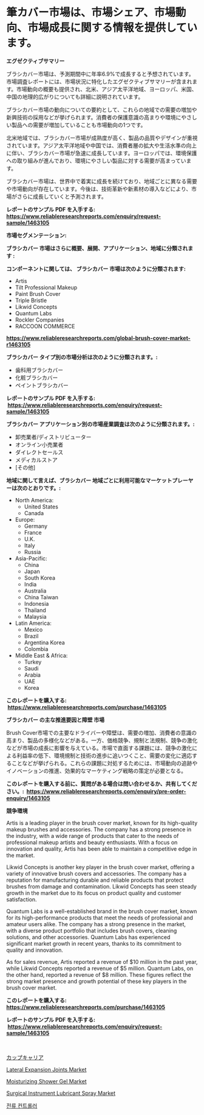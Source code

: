 <p><h1>筆カバー市場は、市場シェア、市場動向、市場成長に関する情報を提供しています。</h1></p><p><strong>エグゼクティブサマリー</strong></p>
<p><p>ブラシカバー市場は、予測期間中に年率6.9%で成長すると予想されています。市場調査レポートには、市場状況に特化したエグゼクティブサマリーが含まれます。市場動向の概要も提供され、北米、アジア太平洋地域、ヨーロッパ、米国、中国の地理的広がりについても詳細に説明されています。</p><p>ブラシカバー市場の動向についての要約として、これらの地域での需要の増加や新興技術の採用などが挙げられます。消費者の保護意識の高まりや環境にやさしい製品への需要が増加していることも市場動向の1つです。</p><p>北米地域では、ブラシカバー市場が成熟度が高く、製品の品質やデザインが重視されています。アジア太平洋地域や中国では、消費者層の拡大や生活水準の向上に伴い、ブラシカバー市場が急速に成長しています。ヨーロッパでは、環境保護への取り組みが進んでおり、環境にやさしい製品に対する需要が高まっています。</p><p>ブラシカバー市場は、世界中で着実に成長を続けており、地域ごとに異なる需要や市場動向が存在しています。今後は、技術革新や新素材の導入などにより、市場がさらに成長していくと予測されます。</p></p>
<p><strong>レポートのサンプル PDF を入手する: <a href="https://www.reliableresearchreports.com/enquiry/request-sample/1463105">https://www.reliableresearchreports.com/enquiry/request-sample/1463105</a></strong></p>
<p><strong>市場セグメンテーション:</strong></p>
<p><strong> ブラシカバー 市場はさらに概要、展開、アプリケーション、地域に分類されます :</strong></p>
<p><strong>コンポーネントに関しては、 ブラシカバー 市場は次のように分類されます: &nbsp;</strong></p>
<p><ul><li>Artis</li><li>Tilt Professional Makeup</li><li>Paint Brush Cover</li><li>Triple Bristle</li><li>Likwid Concepts</li><li>Quantum Labs</li><li>Rockler Companies</li><li>RACCOON COMMERCE</li></ul></p>
<p><strong><a href="https://www.reliableresearchreports.com/global-brush-cover-market-r1463105">https://www.reliableresearchreports.com/global-brush-cover-market-r1463105</a></strong></p>
<p><strong> ブラシカバー タイプ別の市場分析は次のように分類されます。:</strong></p>
<p><ul><li>歯科用ブラシカバー</li><li>化粧ブラシカバー</li><li>ペイントブラシカバー</li></ul></p>
<p><strong>レポートのサンプル PDF を入手する: &nbsp;<a href="https://www.reliableresearchreports.com/enquiry/request-sample/1463105">https://www.reliableresearchreports.com/enquiry/request-sample/1463105</a></strong></p>
<p><strong> ブラシカバー アプリケーション別の市場産業調査は次のように分類されます。:</strong></p>
<p><ul><li>卸売業者/ディストリビューター</li><li>オンライン小売業者</li><li>ダイレクトセールス</li><li>メディカルストア</li><li>[その他]</li></ul></p>
<p><strong>地域に関して言えば、ブラシカバー 地域ごとに利用可能なマーケットプレーヤーは次のとおりです。:</strong></p>
<p><ul>
    <li>
        North America:
        <ul>
            <li>United States</li>
            <li>Canada</li>
        </ul>
    </li>
    <li>
        Europe:
        <ul>
            <li>Germany</li>
            <li>France</li>
            <li>U.K.</li>
            <li>Italy</li>
            <li>Russia</li>
        </ul>
    </li>
    <li>
        Asia-Pacific:
        <ul>
            <li>China</li>
            <li>Japan</li>
            <li>South Korea</li>
            <li>India</li>
            <li>Australia</li>
            <li>China Taiwan</li>
            <li>Indonesia</li>
            <li>Thailand</li>
            <li>Malaysia</li>
        </ul>
    </li>
    <li>
        Latin America:
        <ul>
            <li>Mexico</li>
            <li>Brazil</li>
            <li>Argentina Korea</li>
            <li>Colombia</li>
        </ul>
    </li>
    <li>
        Middle East & Africa:
        <ul>
            <li>Turkey</li>
            <li>Saudi</li>
            <li>Arabia</li>
            <li>UAE</li>
            <li>Korea</li>
        </ul>
    </li>
    </ul></p>
<p><strong>このレポートを購入する: &nbsp;<a href="https://www.reliableresearchreports.com/purchase/1463105">https://www.reliableresearchreports.com/purchase/1463105</a></strong></p>
<p><strong>ブラシカバー の主な推進要因と障壁 市場</strong></p>
<p><p>Brush Cover市場での主要なドライバーや障壁は、需要の増加、消費者の意識の高まり、製品の多様化などがある。一方、価格競争、規制と法規制、競争の激化などが市場の成長に影響を与えている。市場で直面する課題には、競争の激化による利益率の低下、環境規制と技術の進歩に追いつくこと、需要の変化に適応することなどが挙げられる。これらの課題に対処するためには、市場動向の追跡やイノベーションの推進、効果的なマーケティング戦略の策定が必要となる。</p></p>
<p><strong>このレポートを購入する前に、質問がある場合は問い合わせるか、共有してください。:&nbsp; <a href="https://www.reliableresearchreports.com/enquiry/pre-order-enquiry/1463105">https://www.reliableresearchreports.com/enquiry/pre-order-enquiry/1463105</a></strong></p>
<p><strong>競争環境</strong></p>
<p><p>Artis is a leading player in the brush cover market, known for its high-quality makeup brushes and accessories. The company has a strong presence in the industry, with a wide range of products that cater to the needs of professional makeup artists and beauty enthusiasts. With a focus on innovation and quality, Artis has been able to maintain a competitive edge in the market.</p><p>Likwid Concepts is another key player in the brush cover market, offering a variety of innovative brush covers and accessories. The company has a reputation for manufacturing durable and reliable products that protect brushes from damage and contamination. Likwid Concepts has seen steady growth in the market due to its focus on product quality and customer satisfaction.</p><p>Quantum Labs is a well-established brand in the brush cover market, known for its high-performance products that meet the needs of professional and amateur users alike. The company has a strong presence in the market, with a diverse product portfolio that includes brush covers, cleaning solutions, and other accessories. Quantum Labs has experienced significant market growth in recent years, thanks to its commitment to quality and innovation.</p><p>As for sales revenue, Artis reported a revenue of $10 million in the past year, while Likwid Concepts reported a revenue of $5 million. Quantum Labs, on the other hand, reported a revenue of $8 million. These figures reflect the strong market presence and growth potential of these key players in the brush cover market.</p></p>
<p><strong>このレポートを購入する: &nbsp; <a href="https://www.reliableresearchreports.com/purchase/1463105">https://www.reliableresearchreports.com/purchase/1463105</a></strong></p>
<p><strong>レポートのサンプル PDF を入手する: &nbsp;<a href="https://www.reliableresearchreports.com/enquiry/request-sample/1463105">https://www.reliableresearchreports.com/enquiry/request-sample/1463105</a></strong><strong></strong></p>
<p>&nbsp;</p>
<p><p><a href="https://github.com/cnnriuez22368/Market-Research-Report-List-1/blob/main/487419030816.md">カップキャリア</a></p><p><a href="https://github.com/bmorecock/Market-Research-Report-List-2/blob/main/lateral-expansion-joints-market.md">Lateral Expansion Joints Market</a></p><p><a href="https://www.linkedin.com/pulse/moisturizing-shower-gel-market-competitive-analysis-trends-fyjqf?trackingId=yvVzScmVC3oKkDDEe3cPaQ%3D%3D">Moisturizing Shower Gel Market</a></p><p><a href="https://www.linkedin.com/pulse/surgical-instrument-lubricant-spray-market-key-successful-fyygf?trackingId=i2ekmXEx3npkudz8XZpqxg%3D%3D">Surgical Instrument Lubricant Spray Market</a></p><p><a href="https://github.com/Skyleitney456456/Market-Research-Report-List-1/blob/main/291296028199.md">전류 컨트롤러</a></p></p>